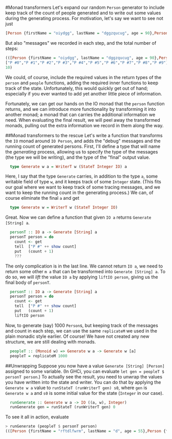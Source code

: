 #Monad transformers
Let's expand our random ``Person`` generator to include keep track of the count of people generated and to write out some values during the generating process. For motivation, let's say we want to see not just 

```haskell
[Person {firstName = "oiydgg", lastName = "dggzqucug", age = 90},Person {firstName = "cugc", lastName = "crxt", age = 97},Person {firstName = "", lastName = "gjvm", age = 47},Person {firstName = "nxwd", lastName = "d", age = 77},Person {firstName = "abpdwqyj", lastName = "dwqyj", age = 46},Person {firstName = "gwb", lastName = "bitdxx", age = 59},Person {firstName = "sfqhs", lastName = "hspy", age = 47},Person {firstName = "vzj", lastName = "poagqzwpx", age = 34},Person {firstName = "wpxvwmcb", lastName = "vwmcbrc", age = 19},Person {firstName = "c", lastName = "btyxarkl", age = 75}]
```

But also "messages" we recorded in each step, and the total number of steps:

```haskell
(([Person {firstName = "oiydgg", lastName = "dggzqucug", age = 90},Person {firstName = "cugc", lastName = "crxt", age = 97},Person {firstName = "", lastName = "gjvm", age = 47},Person {firstName = "nxwd", lastName = "d", age = 77},Person {firstName = "abpdwqyj", lastName = "dwqyj", age = 46},Person {firstName = "gwb", lastName = "bitdxx", age = 59},Person {firstName = "sfqhs", lastName = "hspy", age = 47},Person {firstName = "vzj", lastName = "poagqzwpx", age = 34},Person {firstName = "wpxvwmcb", lastName = "vwmcbrc", age = 19},Person {firstName = "c", lastName = "btyxarkl", age = 75}],
["P #0","P #1","P #2","P #3","P #4","P #5","P #6","P #7","P #8","P #9"]),
10)
```

We could, of course, include the required values in the return types of the ``person`` and ``people`` functions, adding the required inner functions to keep track of the state. Unfortunately, this would quickly get out of hand; especially if you ever wanted to add yet another little piece of information.

Fortunately, we can get our hands on the IO monad that the ``person`` function returns, and we can introduce more functionality by transforming it into another monad; a monad that can carries the additional information we need. When evaluating the final result, we will peel away the transformed monads, pulling out the extra information we record in them along the way.

##Monad transformers to the rescue
Let's write a function that transforms the ``IO`` monad around ``IO Person``, and adds the "debug" messages and the running count of generated persons. First, I'll define a type that will name the _generating_ process, allowing us to specify the type of the messages (the type we will be writing), and the type of the "final" output value.

```haskell
  type Generate w a = WriterT w (StateT Integer IO) a
```

Here, I say that the type ``Generate`` carries, in addition to the type ``a``, some writable field of type ``w``, and it keeps track of some ``Integer`` state. (This fits our goal where we want to keep track of some tracing messages, and we want to keep the running count in the generating process.) We can, of course eliminate the final ``a`` and get

```haskell
  type Generate w = WriterT w (StateT Integer IO)
```

Great. Now we can define a function that given ``IO a`` returns ``Generate [String] a``.

```haskell
  personT :: IO a -> Generate [String] a
  personT person = do
    count <- get
    tell  ["P #" ++ show count]
    put   (count + 1)
    ???
```

The only complication is in the last line. We cannot return ``IO a``, we need to return some other ``m a`` that can be transformed into ``Generate [String] a``. To do so, we will _lift_ the value ``IO a`` by applying ``liftIO person``, giving us the final body of ``personT``.

```haskell
  personT :: IO a -> Generate [String] a
  personT person = do
    count <- get
    tell  ["P #" ++ show count]
    put   (count + 1)
    liftIO person
```

Now, to generate (say) 1000 ``Person``s, but keeping track of the messages and count in each step, we can use the same ``replicateM`` we used in the plain monadic style earlier. Of course! We have not created any new structure, we are still dealing with monads. 

```haskell
  peopleT :: (Monoid w) => Generate w a -> Generate w [a]
  peopleT = replicateM 1000
```

##Unwrapping
Suppose you now have a value ``Generate [String] [Person]`` assigned to some variable. (In GHCi, you can evaluate ``let gen = peopleT $ personT person``.) To actually see the result, you need to unwrap the values you have written into the state and writer. You can do that by applying the ``Generate w a`` value to ``runStateT (runWriterT gen) s0``, where ``gen`` is ``Generate w a`` and ``s0`` is some initial value for the state (``Integer`` in our case).

```haskell
  runGenerate :: Generate w a -> IO ((a, w), Integer)
  runGenerate gen = runStateT (runWriterT gen) 0
```

To see it all in action, evaluate

```haskell
> runGenerate (peopleT $ personT person)
(([Person {firstName = "rftdlfwrm", lastName = "d", age = 55},Person {firstName = "dbey", lastName = "ybrk", age = 25},Person {firstName = "iq", lastName = "po", age = 51},Person {firstName = "xogdi", lastName = "di", age = 50},Person {firstName = "", lastName = "khqxtrn", age = 30},Person {firstName = "nnophkgd", lastName = "ph", age = 64},Person {firstName = "", lastName = "tck", age = 22},Person {firstName = "mnbjmzrh", lastName = "jmzrhvlk", age = 84},Person {firstName = "lky", lastName = "ud", age = 95},Person {firstName = "kdm", lastName = "xkzggx", age = 72}],["P #0","P #1","P #2","P #3","P #4","P #5","P #6","P #7","P #8","P #9"]),10)
```